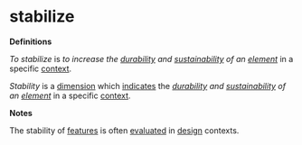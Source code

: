 # stabilize

**Definitions**

_To stabilize_ is _to increase the_ [_durability_](endure.md) _and_ [_sustainability_](sustain.md) _of an_ [_element_](element.md) in a specific [context](context.md).

_Stability_ is a [dimension](dimension.md) which [indicates](indicate.md) the [_durability_](endure.md) _and_ [_sustainability_](sustain.md) _of an_ [_element_](element.md) in a specific [context](context.md).

**Notes**

The stability of [features](feature.md) is often [evaluated](evaluate.md) in [design](design.md) contexts.
